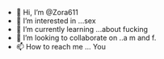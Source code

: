 - 👋 Hi, I’m @Zora611
- 👀 I’m interested in ...sex
- 🌱 I’m currently learning ...about fucking
- 💞️ I’m looking to collaborate on ..a m and f.
- 📫 How to reach me ...
You 
<!---
Zora611/Zora611 is a ✨ special ✨ repository because its `README.md` (this file) appears on your GitHub profile.
You can click the Preview link to take a look at your changes.
--->
